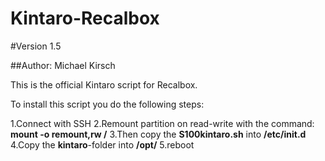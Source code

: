 # Kintaro-Recalbox

#Version 1.5

##Author: Michael Kirsch

This is the official Kintaro script for Recalbox.

To install this script you do the following steps:

1.Connect with SSH
2.Remount partition on read-write with the command: **mount -o remount,rw /**
3.Then copy the **S100kintaro.sh** into **/etc/init.d**
4.Copy the **kintaro**-folder into **/opt/** 
5.reboot